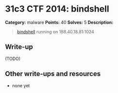# 31c3 CTF 2014: bindshell

**Category:** malware
**Points:** 40
**Solves:** 5
**Description:**

> [bindshell](bindshell) running on 188.40.18.81:1024

## Write-up

(TODO)

## Other write-ups and resources

* none yet
